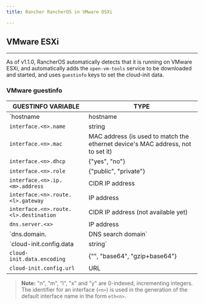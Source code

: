 ```yaml
---
title: Rancher RancherOS in VMware OSXi

---
```


## VMware ESXi
---

As of v1.1.0, RancherOS automatically detects that it is running on VMware ESXi, and automatically adds the `open-vm-tools` service to be downloaded and started, and uses `guestinfo` keys to set the cloud-init data.

### VMware guestinfo

| GUESTINFO VARIABLE |	TYPE |
|---|---|
| `hostname |	hostname |
| `interface.<n>.name` |	string |
| `interface.<n>.mac` |	MAC address (is used to match the ethernet device's MAC address, not to set it) |
| `interface.<n>.dhcp` |	{"yes", "no"} |
| `interface.<n>.role` |	{"public", "private"} |
| `interface.<n>.ip.<m>.address` |	CIDR IP address |
| `interface.<n>.route.<l>.gateway` |	IP address |
| `interface.<n>.route.<l>.destination` |	CIDR IP address (not available yet) |
| `dns.server.<x>` | IP address |
| `dns.domain.<y> |	DNS search domain` |
| `cloud-init.config.data | string` |
| `cloud-init.data.encoding` |	{"", "base64", "gzip+base64"} |
| `cloud-init.config.url` |	URL |

> **Note:** "n", "m", "l", "x" and "y" are 0-indexed, incrementing integers. The identifier for an interface (`<n>`) is used in the generation of the default interface name in the form `eth<n>`.
